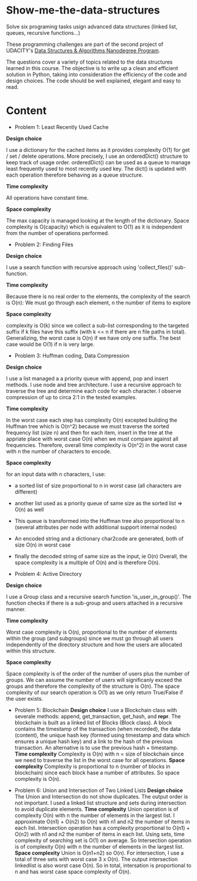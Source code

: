 # Show-me-the-data-structures
Solve six programing tasks usign advanced data structures (linked list, queues, recursive functions...)

These programming challenges are part of the second project of UDACITY's [Data Structures & Algorithms Nanodegree Program](https://www.udacity.com/course/data-structures-and-algorithms-nanodegree--nd256).

The questions cover a variety of topics related to the data structures learned in this course. The objective is to write up a clean and efficient solution in Python, taking into consideration the efficiency of the code and design choices. The code should be well explained, elegant and easy to read.

# Content

- Problem 1: Least Recently Used Cache

**Design choice**

I use a dictionary for the cached items as it provides complexity O(1) for get / set / delete operations. More precisely, I use an orderedDict() structure to keep track of usage order. orderedDict() can be used as a queue to manage least frequently used to most recently used key. The dict() is updated with each operation therefore behaving as a queue structure.

**Time complexity**

All operations have constant time.

**Space complexity**

The max capacity is managed looking at the length of the dictionary.
Space complexity is O(capacity) which is equivalent to O(1) as it is independent from the number of operations performed.


- Problem 2: Finding Files

**Design choice**

I use a search function with recursive approach using 'collect_files()' sub-function.

**Time complexity**

Because there is no real order to the elements, the complexity of the search is O(n): We must go through each element, n the number of items to explore

**Space complexity**

complexity is O(k) since we collect a  sub-list corresponding to the targeted suffix if k files have this suffix (with k <= n if there are n file paths in total). Generalizing, the worst case is O(n) if we have only one suffix. The best case would be O(1) if n is very large.


- Problem 3: Huffman coding, Data Compression

**Design choice**

I use a list managed a a priority queue with append, pop and insert methods.
I use node and tree architecture. I use a recursive approach to traverse the tree and determine each code for each character. I observe compression of up to circa 2:1 in the tested examples.

**Time complexity**

In the worst case each step has complexity O(n) excepted building the Huffman tree which is O(n^2) because we must traverse the sorted frequency list (size n) and then for each item, insert in the tree at the appriate place with worst case O(n) when we must compare against all frequencies. Therefore, overall time complexity is O(n^2) in the worst case with n the number of characters to encode.

**Space complexity**

for an input data with n characters, I use:
  - a sorted list of size proportional to n in worst case (all characters are different)
  - another list used as a priority queue of same size as the sorted list => O(n) as well
  - This queue is transformed into the Huffman tree also proportional to n (several attributes per node with additional support internal nodes)
  - An encoded string and a dictionary char2code are generated, both of size O(n) in worst case
  - finally the decoded string of same size as the input, ie O(n)
Overall, the space complexity is a multiple of O(n) and is therefore O(n).


- Problem 4: Active Directory

**Design choice**

I use a Group class and a recursive search function 'is_user_in_group()'. The function checks if there is a sub-group and users attached in a recursive manner.

**Time complexity**

Worst case complexity is O(n), proportional to the number of elements within the group (and subgroups) since we must go through all users independently of the directory structure and how the users are allocated within this structure.

**Space complexity**

Space complexity is of the order of the number of users plus the number of groups. We can assume the number of users will significanly exceed the groups and therefore the complexity of the structure is O(n).
The space complexity of our search operation is O(1) as we only return True/False if the user exists.


- Problem 5: Blockchain
**Design choice**
I use a Blockchain class with severale methods: append, get_transaction, get_hash, and __repr__. The blockchain is built as a linked list of Blocks (Block class).
A block contains the timestamp of the transaction (when recorded), the data (content), the unique hash key (formed using timestamp and data which ensures a unique hash key) and a link to the hash of the previous transaction. An alternative is to use the previous hash + timestamp.
**Time complexity**
Complexity is O(n) with n = size of blockchain since we need to traverse the list in the worst case for all operations.
**Space complexity**
Complexity is proportional to n (number of blocks in blockchain) since each block hase a number of attributes. So space complexity is O(n).


- Problem 6: Union and Intersection of Two Linked Lists
**Design choice**
The Union and Intersection do not show duplicates. The output order is not important.
I used a linked list structure and sets during intersection to avoid duplicate elements.
**Time complexity**
Union operation is of complexity O(n) with n the number of elements in the largest list. I approximate O(n1) + O(n2) to O(n) with n1 and n2 the number of items in each list.
Intersection operation has a complexity proportional to O(n1) + O(n2) with n1 and n2 the number of items in each list. Using sets, time complexity of searching set is O(1) on average. So Intersection operation is of complexity O(n) with n the number of elements in the largest list.
**Space complexity**
Union is O(n1+n2) so O(n). For intersection, I use a total of three sets with worst case 3 x O(n). The output intersection linkedlist is also worst case O(n). So in total, intersation is proportional to n and has worst case space complexity of O(n).
